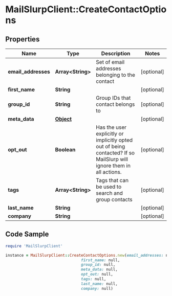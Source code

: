 # MailSlurpClient::CreateContactOptions

## Properties

Name | Type | Description | Notes
------------ | ------------- | ------------- | -------------
**email_addresses** | **Array&lt;String&gt;** | Set of email addresses belonging to the contact | [optional] 
**first_name** | **String** |  | [optional] 
**group_id** | **String** | Group IDs that contact belongs to | [optional] 
**meta_data** | [**Object**]() |  | [optional] 
**opt_out** | **Boolean** | Has the user explicitly or implicitly opted out of being contacted? If so MailSlurp will ignore them in all actions. | [optional] 
**tags** | **Array&lt;String&gt;** | Tags that can be used to search and group contacts | [optional] 
**last_name** | **String** |  | [optional] 
**company** | **String** |  | [optional] 

## Code Sample

```ruby
require 'MailSlurpClient'

instance = MailSlurpClient::CreateContactOptions.new(email_addresses: null,
                                 first_name: null,
                                 group_id: null,
                                 meta_data: null,
                                 opt_out: null,
                                 tags: null,
                                 last_name: null,
                                 company: null)
```


